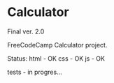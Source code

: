 # Calculator

Final ver. 2.0

FreeCodeCamp Calculator project.

Status:
html - OK
css - OK
js - OK

tests - in progres...
